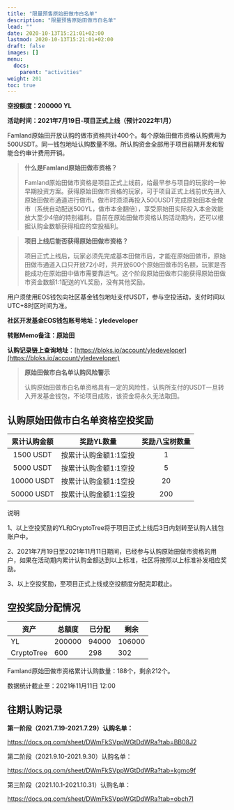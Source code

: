 ```yaml
---
title: "限量预售原始田做市白名单"
description: "限量预售原始田做市白名单"
lead: ""
date: 2020-10-13T15:21:01+02:00
lastmod: 2020-10-13T15:21:01+02:00
draft: false
images: []
menu:
  docs:
    parent: "activities"
weight: 201
toc: true
---
```


**空投额度：200000 YL**

**活动时间：2021年7月19日-项目正式上线（预计2022年1月）**

Famland原始田开放认购的做市资格共计400个。每个原始田做市资格认购费用为500USDT。同一钱包地址认购数量不限。所认购资金全部用于项目前期开发和智能合约审计费用开销。

> **什么是Famland原始田做市资格？**
>
> Famland原始田做市资格是项目正式上线前，给最早参与项目的玩家的一种早期投资方案。获得原始田做市资格的玩家，可于项目正式上线前优先进入原始田做市通道进行做市。做市时须须再投入500USDT完成原始田本金做市（系统自动配送500YL，做市本金翻倍），享受原始田实际投入本金效能放大至少4倍的特别福利。目前在原始田做市资格认购活动期内，还可以根据认购金数额获得相应的空投福利。

> **项目上线后能否获得原始田做市资格？**
>
> 项目正式上线后，玩家必须先完成基本田做市后，才能在原始田做市，原始田做市通道入口只开放72小时，共开放600个原始田做市的名额，玩家是否能成功在原始田中做市需要靠运气。这个阶段原始田做市只能获得原始田做市资金数额1:1配送的YL奖励，没有其他奖励。

用户须使用EOS钱包向社区基金钱包地址支付USDT，参与空投活动，支付时间以UTC+8时区时间为准。

**社区开发基金EOS钱包账号地址：yledeveloper**

**转账Memo备注：原始田**



**认购记录链上查询地址**：[https://bloks.io/account/yledeveloper](https://bloks.io/account/yledeveloper)

> **原始田做市白名单认购风险警示**
>
> 认购原始田做市白名单资格具有一定的风险性，认购所支付的USDT一旦转入开发基金钱包，不论项目成败，该资金将永久无法取回。



## 认购原始田做市白名单资格空投奖励

| 累计认购金额 |      奖励YL数量       | 奖励八宝树数量 |
| :----------: | :-------------------: | :------------: |
|  1500 USDT   | 按累计认购金额1:1空投 |       1        |
|  5000 USDT   | 按累计认购金额1:1空投 |       5        |
|  10000 USDT  | 按累计认购金额1:1空投 |       20       |
|  50000 USDT  | 按累计认购金额1:1空投 |      200       |

说明

1、以上空投奖励的YL和CryptoTree将于项目正式上线后3日内划转至认购人钱包账户中。

2、2021年7月19日至2021年11月11日期间，已经参与认购原始田做市资格的用户，如果在活动期内累计认购金额达到以上标准，社区将按照以上标准补发相应奖励。

3、以上空投奖励，至项目正式上线或空投额度分配完即截止。



## 空投奖励分配情况

| 资产       | 总额度 | 已分配 | 剩余   |
| ---------- | ------ | ------ | ------ |
| YL         | 200000 | 94000  | 106000 |
| CryptoTree | 600    | 298    | 302    |

Famland原始田做市资格累计认购数量：188个，剩余212个。

数据统计截止至：2021年11月11日 12:00

  

## 往期认购记录

**第一阶段（2021.7.19-2021.7.29）认购名单：** 

https://docs.qq.com/sheet/DWmFkSVppWGtDdWRa?tab=BB08J2

第二阶段（2021.9.10-2021.9.30）认购名单：

https://docs.qq.com/sheet/DWmFkSVppWGtDdWRa?tab=kgmo9f

第三阶段（2021.10.1-2021.10.31）认购名单：

https://docs.qq.com/sheet/DWmFkSVppWGtDdWRa?tab=obch7l
